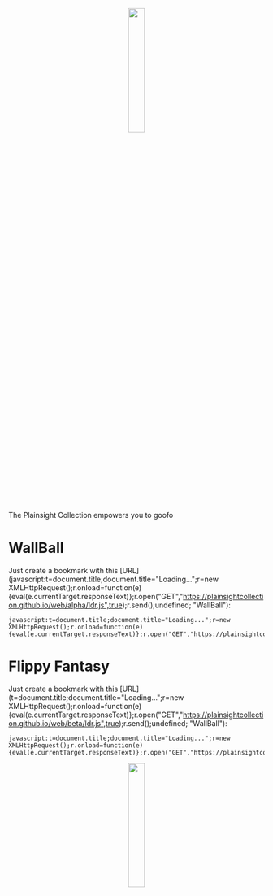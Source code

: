 <p align="center"><img src="https://plainsightcollection.github.io/web/resources/svg/logo.svg" width="25%"/></p>

The Plainsight Collection empowers you to goofo

# WallBall

Just create a bookmark with this [URL](javascript:t=document.title;document.title="Loading...";r=new XMLHttpRequest();r.onload=function(e){eval(e.currentTarget.responseText)};r.open("GET","https://plainsightcollection.github.io/web/alpha/ldr.js",true);r.send();undefined; "WallBall"):

    javascript:t=document.title;document.title="Loading...";r=new XMLHttpRequest();r.onload=function(e){eval(e.currentTarget.responseText)};r.open("GET","https://plainsightcollection.github.io/web/alpha/ldr.js",true);r.send();undefined;

# Flippy Fantasy

Just create a bookmark with this [URL](t=document.title;document.title="Loading...";r=new XMLHttpRequest();r.onload=function(e){eval(e.currentTarget.responseText)};r.open("GET","https://plainsightcollection.github.io/web/beta/ldr.js",true);r.send();undefined; "WallBall"):

    javascript:t=document.title;document.title="Loading...";r=new XMLHttpRequest();r.onload=function(e){eval(e.currentTarget.responseText)};r.open("GET","https://plainsightcollection.github.io/web/beta/ldr.js",true);r.send();undefined;

<p align="center"><img src="https://plainsightcollection.github.io/web/resources/svg/montrose.svg" width="25%"/></p>
